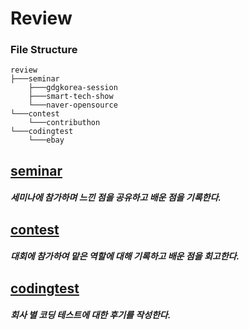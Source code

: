 # Review

### File Structure

```
review
├───seminar
	├───gdgkorea-session
	├───smart-tech-show
	└───naver-opensource
└───contest
	└───contributhon
└───codingtest
	└───ebay
```

## [seminar](/review/seminar/)  

##### 세미나에 참가하며 느낀 점을 공유하고 배운 점을 기록한다.    

## [contest](/review/contest/)  

##### 대회에 참가하여 맡은 역할에 대해 기록하고 배운 점을 회고한다.  

## [codingtest](/review/codingtest/)

##### 회사 별 코딩 테스트에 대한 후기를 작성한다.  

